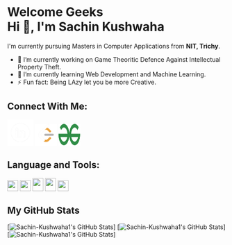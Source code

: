 # Welcome Geeks  <br/> Hi 👋, I'm Sachin Kushwaha  
I'm currently pursuing Masters in Computer Applications from **NIT, Trichy**.
- 🔭 I’m currently working on Game Theoritic Defence Against Intellectual Property Theft.
- 🌱 I’m currently learning Web Development and Machine Learning.
- ⚡ Fun fact: Being LAzy let you be more Creative.

## Connect With Me:
[<img src="https://github.com/Sachin-Kushwaha1/CV/blob/main/linkedinwt.png" width="60" height="60">](https://www.linkedin.com/in/sachin-kushwaha1/)
[<img src="https://github.com/Sachin-Kushwaha1/CV/blob/main/LeetCode.png" width="50" height="50">](https://leetcode.com/Sachin_Kushwaha/)
[<img src="https://github.com/Sachin-Kushwaha1/CV/blob/main/gfg-gg-logo.svg" width="50" height="50">](https://www.geeksforgeeks.org/user/405notfound/)


## Language and Tools:
[<img src="https://upload.wikimedia.org/wikipedia/commons/thumb/1/18/ISO_C%2B%2B_Logo.svg/180px-ISO_C%2B%2B_Logo.svg.png" width="25" height="25">](https://cplusplus.com/)
[<img src="https://docs.python.org/3/_static/py.svg" width="25" height="25">](https://www.python.org/)
[<img src="https://upload.wikimedia.org/wikipedia/commons/thumb/6/61/HTML5_logo_and_wordmark.svg/180px-HTML5_logo_and_wordmark.svg.png" width="25" height="30">](https://www.w3schools.com/html/default.asp)
[<img src="https://upload.wikimedia.org/wikipedia/commons/thumb/d/d5/CSS3_logo_and_wordmark.svg/180px-CSS3_logo_and_wordmark.svg.png" width="25" height="30">](https://www.w3schools.com/css/default.asp)
[<img src="https://upload.wikimedia.org/wikipedia/commons/6/6a/JavaScript-logo.png" width="25" height="25">](https://www.w3schools.com/js/default.asp)

## My GitHub Stats
[<img src="https://github-readme-stats.vercel.app/api?username=Sachin-Kushwaha1&theme=default&show_icons=true&hide_border=true&count_private=true" alt="Sachin-Kushwaha1's GitHub Stats" />]
[<img src="https://github-readme-stats.vercel.app/api/top-langs/?username=Sachin-Kushwaha1&theme=default&show_icons=true&hide_border=true&layout=compact" alt="Sachin-Kushwaha1's GitHub Stats" />]
[<img src="https://github-readme-stats.vercel.app/api?username=Sachin-Kushwaha1&theme=default&show_icons=true&hide_border=true&count_private=true" alt="Sachin-Kushwaha1's GitHub Stats" />]
